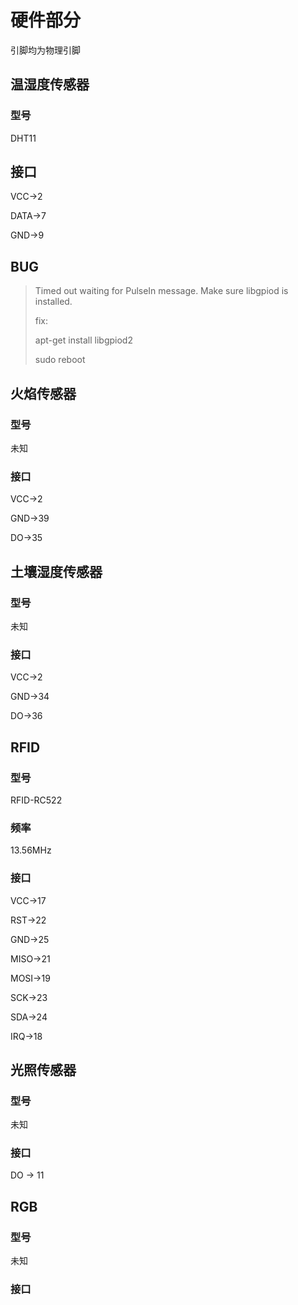 # 硬件部分

引脚均为物理引脚

## 温湿度传感器

### 型号

DHT11

## 接口

VCC->2

DATA->7

GND->9

## BUG

> Timed out waiting for PulseIn message. Make sure libgpiod is installed.
>
> fix:
>
> apt-get install libgpiod2
>
> sudo reboot

## 火焰传感器

### 型号

未知

### 接口

VCC->2

GND->39

DO->35

## 土壤湿度传感器

### 型号

未知

### 接口

VCC->2

GND->34

DO->36

## RFID

### 型号

RFID-RC522

### 频率

13.56MHz

### 接口

VCC->17

RST->22

GND->25

MISO->21

MOSI->19

SCK->23

SDA->24

IRQ->18

## 光照传感器

### 型号

未知

### 接口

DO -> 11

## RGB

### 型号

未知

### 接口

